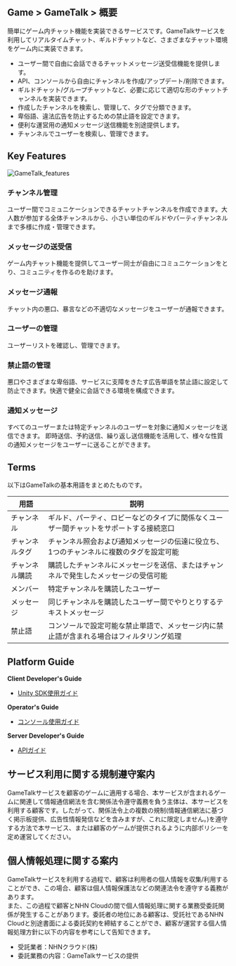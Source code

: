 ## Game > GameTalk > 概要

簡単にゲーム内チャット機能を実装できるサービスです。GameTalkサービスを利用してリアルタイムチャット、ギルドチャットなど、さまざまなチャット環境をゲーム内に実装できます。

* ユーザー間で自由に会話できるチャットメッセージ送受信機能を提供します。
* API、コンソールから自由にチャンネルを作成/アップデート/削除できます。
* ギルドチャット/グループチャットなど、必要に応じて適切な形のチャットチャンネルを実装できます。
* 作成したチャンネルを検索し、管理して、タグで分類できます。
* 卑俗語、違法広告を防止するための禁止語を設定できます。
* 便利な運営用の通知メッセージ送信機能を別途提供します。
* チャンネルでユーザーを検索し、管理できます。

## Key Features

![GameTalk_features](http://static.toastoven.net/prod_gametalk/gametalk_overview_kr_v1.1.0.png)

### チャンネル管理

ユーザー間でコミュニケーションできるチャットチャンネルを作成できます。大人数が参加する全体チャンネルから、小さい単位のギルドやパーティチャンネルまで多様に作成・管理できます。

### メッセージの送受信

ゲーム内チャット機能を提供してユーザー同士が自由にコミュニケーションをとり、コミュニティを作るのを助けます。

### メッセージ通報

チャット内の悪口、暴言などの不適切なメッセージをユーザーが通報できます。

### ユーザーの管理

ユーザーリストを確認し、管理できます。 

### 禁止語の管理

悪口やさまざまな卑俗語、サービスに支障をきたす広告単語を禁止語に設定して防止できます。快適で健全に会話できる環境を構成できます。

### 通知メッセージ

すべてのユーザーまたは特定チャンネルのユーザーを対象に通知メッセージを送信できます。
即時送信、予約送信、繰り返し送信機能を活用して、様々な性質の通知メッセージをユーザーに送ることができます。

## Terms

以下はGameTalkの基本用語をまとめたものです。

| 用語    | 説明                                     |
| ------- | ---------------------------------------- |
| チャンネル | ギルド、パーティ、ロビーなどのタイプに関係なくユーザー間チャットをサポートする接続窓口 |
| チャンネルタグ | チャンネル照会および通知メッセージの伝達に役立ち、1つのチャンネルに複数のタグを設定可能 |
| チャンネル購読  | 購読したチャンネルにメッセージを送信、またはチャンネルで発生したメッセージの受信可能   |
| メンバー  | 特定チャンネルを購読したユーザー |
| メッセージ | 同じチャンネルを購読したユーザー間でやりとりするテキストメッセージ |
| 禁止語 | コンソールで設定可能な禁止単語で、メッセージ内に禁止語が含まれる場合はフィルタリング処理         |


## Platform Guide

**Client Developer's Guide**

* [Unity SDK使用ガイド](./unity-guide)

**Operator's Guide**

* [コンソール使用ガイド](./console-user-guide)

**Server Developer's Guide**

* [APIガイド](./server-guide/)

## サービス利用に関する規制遵守案内

GameTalkサービスを顧客のゲームに適用する場合、本サービスが含まれるゲームに関連して情報通信網法を含む関係法令遵守義務を負う主体は、本サービスを利用する顧客です。したがって、関係法令上の複数の規制(情報通信網法に基づく掲示板提供、広告性情報発信などを含みますが、これに限定しません。)を遵守する方法で本サービス、または顧客のゲームが提供されるように内部ポリシーを定め運営してください。

## 個人情報処理に関する案内

GameTalkサービスを利用する過程で、顧客は利用者の個人情報を収集/利用することができ、この場合、顧客は個人情報保護法などの関連法令を遵守する義務があります。<br>
また、この過程で顧客とNHN Cloudの間で個人情報処理に関する業務受委託関係が発生することがあります。委託者の地位にある顧客は、受託社であるNHN Cloudと別途書面による委託契約を締結することができ、顧客が運営する個人情報処理方針に以下の内容を参考にして告知できます。

* 受託業者：NHNクラウド(株)
* 委託業務の内容：GameTalkサービスの提供
